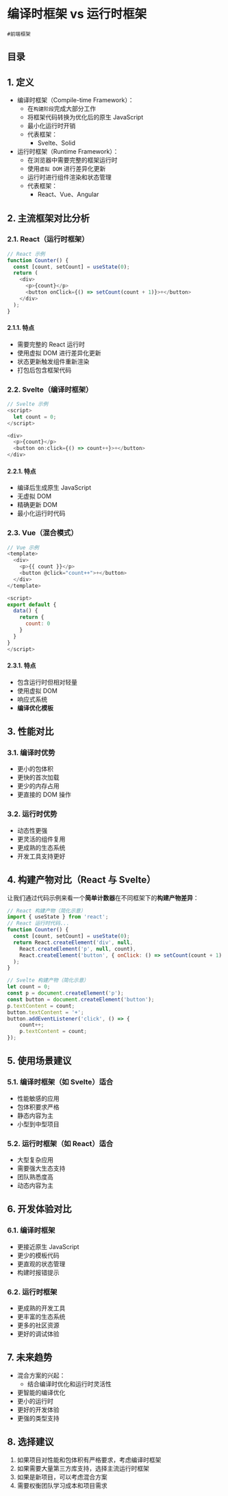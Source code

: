 
# 编译时框架 vs 运行时框架

`#前端框架` 

## 目录
<!-- toc -->
 ## 1. 定义 

- 编译时框架（Compile-time Framework）：
	- 在`构建阶段`完成大部分工作
	- 将框架代码转换为优化后的原生 JavaScript
	- 最小化运行时开销
	- 代表框架：
		- Svelte、Solid
- 运行时框架（Runtime Framework）：
	- 在浏览器中需要完整的框架运行时
	- 使用`虚拟 DOM` 进行差异化更新
	- 运行时进行组件渲染和状态管理
	- 代表框架：
		- React、Vue、Angular

## 2. 主流框架对比分析

### 2.1. React（运行时框架）

```javascript
// React 示例
function Counter() {
  const [count, setCount] = useState(0);
  return (
    <div>
      <p>{count}</p>
      <button onClick={() => setCount(count + 1)}>+</button>
    </div>
  );
}
```

#### 2.1.1. 特点

- 需要完整的 React 运行时
- 使用虚拟 DOM 进行差异化更新
- 状态更新触发组件重新渲染
- 打包后包含框架代码

### 2.2. Svelte（编译时框架）

```javascript
// Svelte 示例
<script>
  let count = 0;
</script>

<div>
  <p>{count}</p>
  <button on:click={() => count++}>+</button>
</div>
```

#### 2.2.1. 特点

- 编译后生成原生 JavaScript
- 无虚拟 DOM
- 精确更新 DOM
- 最小化运行时代码

### 2.3. Vue（混合模式）

```javascript
// Vue 示例
<template>
  <div>
    <p>{{ count }}</p>
    <button @click="count++">+</button>
  </div>
</template>

<script>
export default {
  data() {
    return {
      count: 0
    }
  }
}
</script>
```

#### 2.3.1. 特点

- 包含运行时但相对轻量
- 使用虚拟 DOM
- 响应式系统
- **编译优化模板**

## 3. 性能对比

### 3.1. 编译时优势

- 更小的包体积
- 更快的首次加载
- 更少的内存占用
- 更直接的 DOM 操作

### 3.2. 运行时优势

- 动态性更强
- 更灵活的组件复用
- 更成熟的生态系统
- 开发工具支持更好

## 4. 构建产物对比（React 与 Svelte）

让我们通过代码示例来看一个**简单计数器**在不同框架下的**构建产物差异**：

```javascript hl:2,13,8,16
// React 构建产物（简化示意）
import { useState } from 'react';
// React 运行时代码...
function Counter() {
  const [count, setCount] = useState(0);
  return React.createElement('div', null,
    React.createElement('p', null, count),
    React.createElement('button', { onClick: () => setCount(count + 1) }, '+')
  );
}

// Svelte 构建产物（简化示意）
let count = 0;
const p = document.createElement('p');
const button = document.createElement('button');
p.textContent = count;
button.textContent = '+';
button.addEventListener('click', () => {
    count++;
    p.textContent = count;
});
```

## 5. 使用场景建议

### 5.1. 编译时框架（如 Svelte）适合

- 性能敏感的应用
- 包体积要求严格
- 静态内容为主
- 小型到中型项目

### 5.2. 运行时框架（如 React）适合

- 大型复杂应用
- 需要强大生态支持
- 团队熟悉度高
- 动态内容为主

## 6. 开发体验对比

### 6.1. 编译时框架

- 更接近原生 JavaScript
- 更少的模板代码
- 更直观的状态管理
- 构建时报错提示

### 6.2. 运行时框架

- 更成熟的开发工具
- 更丰富的生态系统
- 更多的社区资源
- 更好的调试体验

## 7. 未来趋势

- 混合方案的兴起：
	- 结合编译时优化和运行时灵活性
- 更智能的编译优化
- 更小的运行时
- 更好的开发体验
- 更强的类型支持

## 8. 选择建议

1. 如果项目对性能和包体积有严格要求，考虑编译时框架
2. 如果需要大量第三方库支持，选择主流运行时框架
3. 如果是新项目，可以考虑混合方案
4. 需要权衡团队学习成本和项目需求

